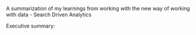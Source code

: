 A summarization of my learnings from working with the new way of working with data - Search Driven Analytics

Executive summary:


